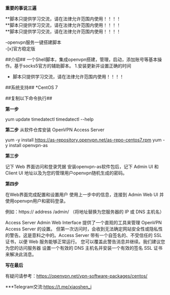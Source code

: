 **重要的事说三遍**

**脚本只提供学习交流，请在法律允许范围内使用！！！！<br>
**脚本只提供学习交流，请在法律允许范围内使用！！！！<br>
**脚本只提供学习交流，请在法律允许范围内使用！！！！<br>
   
-openvpn服务一键搭建脚本<br>
-[x]官方稳定版<br>

##介绍##
一个Shell脚本，集成openvpn搭建，管理，启动，添加账号等基本操作。基于socks5官方的辅助脚本。
1.安装更新并设置正确的时间  
- 脚本只提供学习交流，请在法律允许范围内使用！！！！

##系统支持##
*CentOS 7

##复制以下命令执行##

**第一步**

yum update
timedatectl
timedatectl --help

**第二步**
从软件仓库安装 OpenVPN Access Server

yum -y install https://as-repository.openvpn.net/as-repo-centos7.rpm
yum -y install openvpn-as

**第三步**

记下 Web 界面访问和登录凭据
安装openvpn-as软件包后，记下 Admin UI 和 Client UI 地址以及为您的管理用户openvpn随机生成的密码。

**第四步**

在Web界面完成配置和设置用户
使用上一步中的信息，连接到 Admin Web UI 并使用openvpn用户和密码登录。

例如：https:// address /admin/
（将地址替换为您服务器的 IP 或 DNS 主机名）

Access Server Admin Web Interface 提供了一个直观的工具来管理 OpenVPN Access Server 的设置。
但第一次访问时，会收到无法确定网站安全性或隐私性的警告。这是意料之中的。Access Server 带有一个自签名的、不受信任的 SSL 证书，以便 Web 服务能够正常运行。
您可以覆盖此警告消息并继续。我们建议您  为您的访问服务器 设置一个有效的 DNS 主机名并安装一个有效的签名 SSL 证书 来解决此消息。

**写在最后**

有疑问请参考：https://openvpn.net/vpn-software-packages/centos/


***Telegram交流:https://t.me/xiaoshen_i
